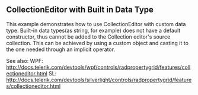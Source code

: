 ## CollectionEditor with Built in Data Type
This example demonstrates how to use CollectionEditor with custom data type. Built-in data types(as string, for example) does not have a default constructor, 
thus cannot be added to the Collection editor's source collection. This can be achieved by using a custom object and casting it 
to the one needed through an implicit operator.

See also:
WPF: http://docs.telerik.com/devtools/wpf/controls/radpropertygrid/features/collectioneditor.html
SL: http://docs.telerik.com/devtools/silverlight/controls/radpropertygrid/features/collectioneditor.html